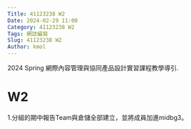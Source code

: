 ```yaml
---
Title: 41123238 W2
Date: 2024-02-29 11:00
Category: 41123238 W2
Tags: 網誌編寫
Slug: 41123238 W2
Author: kmol
---
```


2024 Spring 網際內容管理與協同產品設計實習課程教學導引.

<!-- PELICAN_END_SUMMARY -->

# W2

1.分組的期中報告Team與倉儲全部建立，並將成員加進midbg3。